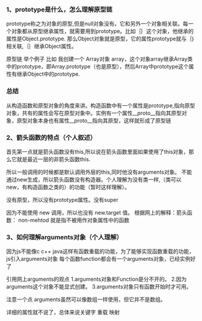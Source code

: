 ### 1、prototype是什么，怎么理解原型链
prototype称之为对象的原型,但是null对象没有。它和另外一个对象相关联。每一个对象都从原型继承属性，就需要用到prototype。比如｛｝这个对象，他继承的属性是Object.prototype. 那么Object对象就是原型，它的属性prototype就与｛｝相关联,｛｝继承Object属性。

原型链 举个例子
比如 我创建一个 Array对象 array，这个对象array继承Array类中的prototype，即Array.prototype（也是原型），然后Array中prototype这个属性有继承Object中的prototype.

### 总结
从构造函数和原型对象的角度来讲。构造函数中有一个属性是prototype,指向原型对象，共有的属性会写在原型对象中。实例有一个属性__proto__指向其原型对象，原型对象本身也有属性__proto__指向其原型，这样就形成了原型链

### 2、箭头函数的特点（个人叙述）
首先第一点就是箭头函数没有this,所以说在箭头函数里面如果使用了this对象，那么它就是最近一层的非箭头函数this.

所以一般调用的时候都是默认调用外层的this,同时他没有arguments对象。
不能通过new生成，所以箭头函数没有构造器。个人理解为没有类一样,（类可以new，有构造函数之类的）的功能（暂时这样理解）。

没有原型，所以没有prototype属性。没有super

因为不能使用 new 调用，所以也没有 new.target 值。
根据网上的解释：箭头函数： non-mehtod 就是指不被用作对象属性中的函数

### 3、如何理解arguments对象（个人理解）
因为js不能像c c++ java这样有函数重载的功能，为了能够实现函数重载的功能，js引入arguments对象
每个函数function都会有一个arguments对象，已经实例好了

引用网上arguments的观点
1.arguments对象和Function是分不开的。
2.因为arguments这个对象不能显式创建。
3.arguments对象只有函数开始时才可用。

注意一个点  arguments虽然可以像数组一样使用，但它并不是数组。

详细的属性就不说了，总体来说关键字 重载 映射